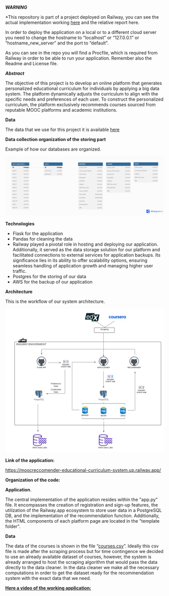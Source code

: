 
***WARNING***

*This repository is part of a project deployed on Railway, you can see the actual implementation working [here](https://moocreccomender-educational-curriculum-system.up.railway.app/) and the relative report here.

In order to deploy the application on a local or to a different cloud server you need to change the hostname to “localhost” or “127.0.0.1” or “hostname\_new\_server” and the port to “default”.

As you can see in the repo you will find a Procfile, which is required from Railway in order to be able to run your application. Remember also the Readme and License file.

 
 
 
***Abstract***

The objective of this project is to develop an online platform that generates personalized educational curriculum for individuals by applying a big data system. The platform dynamically adjusts the curriculum to align with the specific needs and preferences of each user. To construct the personalized curriculum, the platform exclusively recommends courses sourced from reputable MOOC platforms and academic institutions.

**Data**

The data that we use for this project it is available [here](https://www.kaggle.com/datasets/edx/course-study)

**Data collection organization of the storing part**

Example of how our databases are organized. 

![](tables.png)



**Technologies**

- Flask for the application
- Pandas for cleaning the data 
- Railway played a pivotal role in hosting and deploying our application. Additionally, it served as the data storage solution for our platform and facilitated connections to external services for application backups. Its significance lies in its ability to offer scalability options, ensuring seamless handling of application growth and managing higher user traffic.
- Postgres for the storing of our data
- AWS for the backup of our application







**Architecture**

This is the workflow of our system architecture.

![](pipe2.png)




**Link of the application:**

<https://moocreccomender-educational-curriculum-system.up.railway.app/>

**Organization of the code:**

**Application**. 

The central implementation of the application resides within the "app.py" file. It encompasses the creation of registration and sign-up features, the utilization of the Railway.app ecosystem to store user data in a PostgreSQL DB, and the implementation of the recommendation function. Additionally, the HTML components of each platform page are located in the "template folder".

**Data**

The data of the courses is shown in the file “[courses.csv](https://github.com/Chemo112/MOOC_RECCOMENDER/blob/main/course.csv)”. Ideally this csv file is made after the scraping process but for time contingence we decided to use an already available dataset of courses, however, the system is already arranged to host the scraping algorithm that would pass the data directly to the data cleaner. In the data cleaner we make all the necessary computations in order to get the dataset ready for the recommendation system with the exact data that we need.

[**Here a video of the working application:**](https://www.youtube.com/watch?v=8KDUsWiG1V8)


